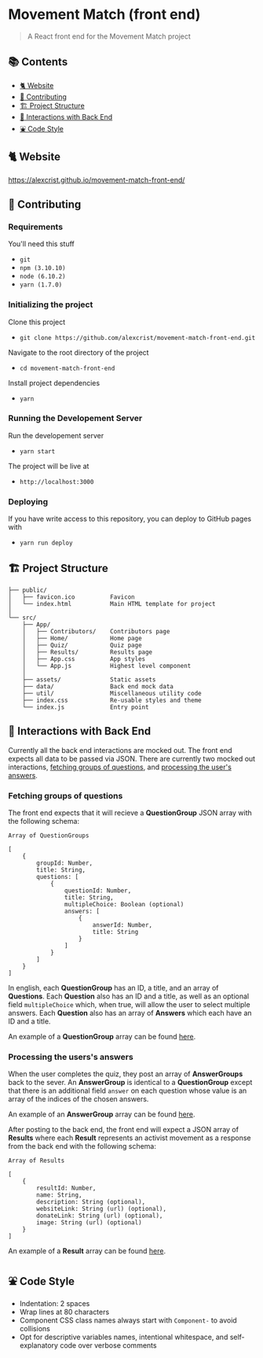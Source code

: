 # Movement Match (front end)

> A React front end for the Movement Match project

## 📚 Contents

- [🐈 Website](#-website)
- [🤲 Contributing](#-contributing)
- [🏗️ Project Structure](#-project-structure)
- [📡 Interactions with Back End](#-interactions-with-back-end)
- [⛲ Code Style](#-code-style)

## 🐈 Website

https://alexcrist.github.io/movement-match-front-end/

## 🤲 Contributing

### Requirements

You'll need this stuff

- `git`
- `npm (3.10.10)`
- `node (6.10.2)`
- `yarn (1.7.0)`

### Initializing the project

Clone this project

- `git clone https://github.com/alexcrist/movement-match-front-end.git`

Navigate to the root directory of the project

- `cd movement-match-front-end`

Install project dependencies

- `yarn`

### Running the Developement Server

Run the developement server

- `yarn start`

The project will be live at

- `http://localhost:3000`

### Deploying

If you have write access to this repository, you can deploy to GitHub pages with

- `yarn run deploy`

## 🏗️ Project Structure

```
├── public/
│   ├── favicon.ico          Favicon
│   └── index.html           Main HTML template for project
│
└── src/
    ├── App/
    │   ├── Contributors/    Contributors page
    │   ├── Home/            Home page
    │   ├── Quiz/            Quiz page
    │   ├── Results/         Results page
    │   ├── App.css          App styles
    │   └── App.js           Highest level component
    │ 
    ├── assets/              Static assets
    ├── data/                Back end mock data
    ├── util/                Miscellaneous utility code
    ├── index.css            Re-usable styles and theme
    └── index.js             Entry point
```

## 📡 Interactions with Back End

Currently all the back end interactions are mocked out. The front end expects all data to be passed via JSON. There are currently two mocked out interactions, [fetching groups of questions](#fetching-groups-of-questions), and [processing the user's answers](#processing-the-userss-answers).

### Fetching groups of questions

The front end expects that it will recieve a **QuestionGroup** JSON array with the following schema:

```
Array of QuestionGroups

[
    {
        groupId: Number,
        title: String,
        questions: [
            {
                questionId: Number,
                title: String,
                multipleChoice: Boolean (optional)
                answers: [
                    {
                        answerId: Number,
                        title: String
                    }
                ]
            }
        ]
    }
]
```

In english, each **QuestionGroup** has an ID, a title, and an array of **Questions**. Each **Question** also has an ID and a title, as well as an optional field `multipleChoice` which, when true, will allow the user to select multiple answers. Each **Question** also has an array of **Answers** which each have an ID and a title.

An example of a **QuestionGroup** array can be found [here](./src/data/mockQuestions.js).

### Processing the users's answers

When the user completes the quiz, they post an array of **AnswerGroups** back to the sever. An **AnswerGroup** is identical to a **QuestionGroup** except that there is an additional field `answer` on each question whose value is an array of the indices of the chosen answers.

An example of an **AnswerGroup** array can be found [here](./src/data/mockAnswers.js).

After posting to the back end, the front end will expect a JSON array of **Results** where each **Result** represents an activist movement as a response from the back end with the following schema:

```
Array of Results

[
    {
        resultId: Number,
        name: String,
        description: String (optional),
        websiteLink: String (url) (optional),
        donateLink: String (url) (optional),
        image: String (url) (optional)
    }
]
```

An example of a **Result** array can be found [here](./src/data/mockResults.js).

## ⛲ Code Style

- Indentation: 2 spaces
- Wrap lines at 80 characters
- Component CSS class names always start with `Component-` to avoid collisions
- Opt for descriptive variables names, intentional whitespace, and self-explanatory code over verbose comments
